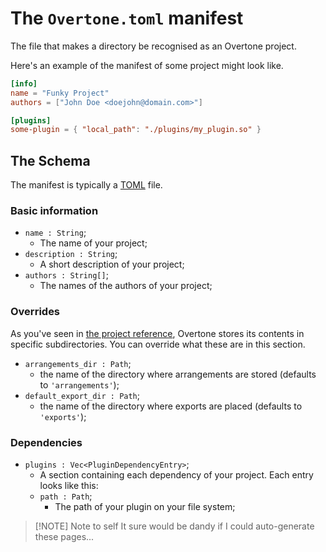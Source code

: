 # The `Overtone.toml` manifest

The file that makes a directory be recognised as an Overtone project.

Here's an example of the manifest of some project might look like.

```toml
[info]
name = "Funky Project"
authors = ["John Doe <doejohn@domain.com>"]

[plugins]
some-plugin = { "local_path": "./plugins/my_plugin.so" }
```

## The Schema

The manifest is typically a [TOML](https://toml.io/en/) file.

### Basic information

- `name : String`;
    - The name of your project;
- `description : String`;
    - A short description of your project;
- `authors : String[]`;
    - The names of the authors of your project;

### Overrides

As you've seen in [the project reference](..), Overtone stores its contents in
specific subdirectories. You can override what these are in this section.

- `arrangements_dir : Path`;
    - the name of the directory where arrangements are stored (defaults to `'arrangements'`);
- `default_export_dir : Path`;
    - the name of the directory where exports are placed (defaults to `'exports'`);

### Dependencies
- `plugins : Vec<PluginDependencyEntry>`;
    - A section containing each dependency of your project. Each entry looks like this:
    - `path : Path`;
        - The path of your plugin on your file system;

> [!NOTE] Note to self
> It sure would be dandy if I could auto-generate these pages...